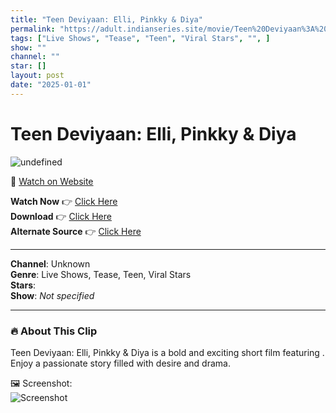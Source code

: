 ```yaml
---
title: "Teen Deviyaan: Elli, Pinkky & Diya"
permalink: "https://adult.indianseries.site/movie/Teen%20Deviyaan%3A%20Elli%2C%20Pinkky%20%26%20Diya"
tags: ["Live Shows", "Tease", "Teen", "Viral Stars", "", ]
show: ""
channel: ""
star: []
layout: post
date: "2025-01-01"
---
```


# Teen Deviyaan: Elli, Pinkky & Diya

![undefined](https://desisins.com/wp-content/uploads/2024/09/Teen-Deviyaan-Eli-Sharma-DesiSins.com_.jpg)

🔗 [Watch on Website](https://adult.indianseries.site/movie/Teen%20Deviyaan%3A%20Elli%2C%20Pinkky%20%26%20Diya)

**Watch Now** 👉 [Click Here](https://adult.indianseries.site/movie/Teen%20Deviyaan%3A%20Elli%2C%20Pinkky%20%26%20Diya)  
**Download** 👉 [Click Here](https://adult.indianseries.site/movie/Teen%20Deviyaan%3A%20Elli%2C%20Pinkky%20%26%20Diya)  
**Alternate Source** 👉 [Click Here](https://adult.indianseries.site/movie/Teen%20Deviyaan%3A%20Elli%2C%20Pinkky%20%26%20Diya)

---

**Channel**: Unknown  
**Genre**: Live Shows, Tease, Teen, Viral Stars  
**Stars**:   
**Show**: *Not specified*

---

### 🔥 About This Clip

Teen Deviyaan: Elli, Pinkky & Diya is a bold and exciting short film featuring . Enjoy a passionate story filled with desire and drama.
 
🖼️ Screenshot:  
![Screenshot](https://desisins.com/wp-content/uploads/2024/09/Teen-Deviyaan-Eli-Sharma-DesiSins.com_.jpg)
